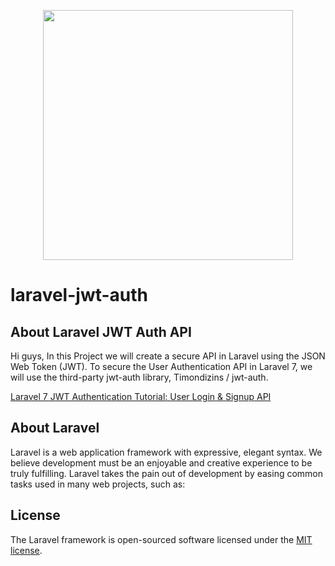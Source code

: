 <p align="center"><img src="https://res.cloudinary.com/dtfbvvkyp/image/upload/v1566331377/laravel-logolockup-cmyk-red.svg" width="400"></p>

<h1>laravel-jwt-auth</h1>

## About Laravel JWT Auth API
Hi guys, In this Project we will create a secure API in Laravel using the JSON Web Token (JWT). To secure the User Authentication API in Laravel 7, we will use the third-party jwt-auth library, Timondizins / jwt-auth.

<p><a href="https://www.phpicoder.com/post/laravel-7-api-using-jwt-authentication" rel="nofollow">Laravel 7 JWT Authentication Tutorial: User Login &amp; Signup API</a></p>

## About Laravel

Laravel is a web application framework with expressive, elegant syntax. We believe development must be an enjoyable and creative experience to be truly fulfilling. Laravel takes the pain out of development by easing common tasks used in many web projects, such as:

## License

The Laravel framework is open-sourced software licensed under the [MIT license](https://opensource.org/licenses/MIT).